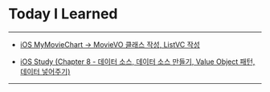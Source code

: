 # Today I Learned

---

- [iOS MyMovieChart -> MovieVO 클래스 작성, ListVC 작성](https://github.com/VincentGeranium/Swift-Study/tree/master/MyMovieChart)

- [iOS Study (Chapter 8 - 데이터 소스, 데이터 소스 만들기, Value Object 패턴, 데이터 넣어주기)](https://vincentgeranium.github.io/ios,/swift/2020/04/12/iOS-1.html)

---
